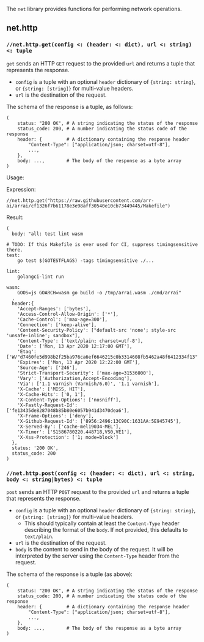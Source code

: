 The `net` library provides functions for performing network operations.

## net.http

### `//net.http.get(config <: (header: <: dict), url <: string) <: tuple`

`get` sends an HTTP `GET` request to the provided `url` and returns a tuple that represents the response.

- `config` is a tuple with an optional `header` dictionary of `{string: string}`, or `{string: [string]}` for multi-value headers.
- `url` is the destination of the request.

The schema of the response is a tuple, as follows:
```
(
    status: "200 OK", # A string indicating the status of the response
    status_code: 200, # A number indicating the status code of the response
    header: {         # A dictionary containing the response header
        "Content-Type": ["application/json; charset=utf-8"],
        ...,
    },
    body: ...,        # The body of the response as a byte array
)
```

Usage:

Expression:
```
//net.http.get("https://raw.githubusercontent.com/arr-ai/arrai/cf1326f7b61178e3e98aff30540e10cb73449445/Makefile")
```

Result:
```
(
  body: "all: test lint wasm

# TODO: If this Makefile is ever used for CI, suppress timingsensitive there.
test:
	go test $(GOTESTFLAGS) -tags timingsensitive ./...

lint:
	golangci-lint run

wasm:
	GOOS=js GOARCH=wasm go build -o /tmp/arrai.wasm ./cmd/arrai"
  ,
  header:{
    'Accept-Ranges': ['bytes'],
    'Access-Control-Allow-Origin': ['*'],
    'Cache-Control': ['max-age=300'],
    'Connection': ['keep-alive'],
    'Content-Security-Policy': ["default-src 'none'; style-src 'unsafe-inline'; sandbox"],
    'Content-Type': ['text/plain; charset=utf-8'],
    'Date': ['Mon, 13 Apr 2020 12:17:00 GMT'],
    'Etag': ['W/"d7460fe5d998b2f25ba976ca6ef6646215c0b3314608fb5462a48f6412334f13"'],
    'Expires': ['Mon, 13 Apr 2020 12:22:00 GMT'],
    'Source-Age': ['246'],
    'Strict-Transport-Security': ['max-age=31536000'],
    'Vary': ['Authorization,Accept-Encoding'],
    'Via': ['1.1 varnish (Varnish/6.0)', '1.1 varnish'],
    'X-Cache': ['MISS, HIT'],
    'X-Cache-Hits': ['0, 1'],
    'X-Content-Type-Options': ['nosniff'],
    'X-Fastly-Request-Id': ['fe13435de8287048b85b80e6057b941d3470dea6'],
    'X-Frame-Options': ['deny'],
    'X-Github-Request-Id': ['8956:2496:13C90C:1631AA:5E945745'],
    'X-Served-By': ['cache-mel19034-MEL'],
    'X-Timer': ['S1586780220.448718,VS0,VE1'],
    'X-Xss-Protection': ['1; mode=block']
  },
  status: '200 OK',
  status_code: 200
)
```

### `//net.http.post(config <: (header: <: dict), url <: string, body <: string|bytes) <: tuple`

`post` sends an HTTP `POST` request to the provided `url` and returns a tuple that represents the response.

- `config` is a tuple with an optional `header` dictionary of `{string: string}`, or `{string: [string]}` for multi-value headers.
    - This should typically contain at least the `Content-Type` header describing the format of the `body`. If not provided, this defaults to `text/plain`.
- `url` is the destination of the request.
- `body` is the content to send in the body of the request. It will be interpreted by the server using the `Content-Type` header from the request.

The schema of the response is a tuple (as above):
```
(
    status: "200 OK", # A string indicating the status of the response
    status_code: 200, # A number indicating the status code of the response
    header: {         # A dictionary containing the response header
        "Content-Type": ["application/json; charset=utf-8"],
        ...,
    },
    body: ...,        # The body of the response as a byte array
)
```
